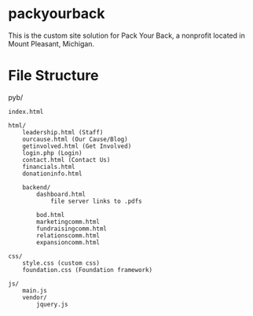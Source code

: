 # packyourback

This is the custom site solution for Pack Your Back, a nonprofit located in Mount Pleasant, Michigan.

# File Structure


pyb/

	index.html

	html/
		leadership.html (Staff)
		ourcause.html (Our Cause/Blog)
		getinvolved.html (Get Involved)
		login.php (Login)
		contact.html (Contact Us)
		financials.html
		donationinfo.html
		
		backend/
			dashboard.html
				file server links to .pdfs

			bod.html
			marketingcomm.html
			fundraisingcomm.html
			relationscomm.html
			expansioncomm.html

	css/
		style.css (custom css)
		foundation.css (Foundation framework)

	js/
		main.js
		vendor/
			jquery.js
